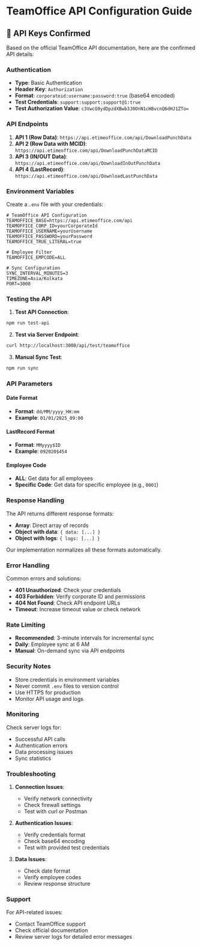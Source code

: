 # TeamOffice API Configuration Guide

## 🔑 **API Keys Confirmed**

Based on the official TeamOffice API documentation, here are the confirmed API details:

### **Authentication**
- **Type**: Basic Authentication
- **Header Key**: `Authorization`
- **Format**: `corporateid:username:password:true` (base64 encoded)
- **Test Credentials**: `support:support:support@1:true`
- **Test Authorization Value**: `c3VwcG9ydDpzdXBwb3J0OnN1cHBvcnQ6dHJ1ZTo=`

### **API Endpoints**
1. **API 1 (Row Data)**: `https://api.etimeoffice.com/api/DownloadPunchData`
2. **API 2 (Row Data with MCID)**: `https://api.etimeoffice.com/api/DownloadPunchDataMCID`
3. **API 3 (IN/OUT Data)**: `https://api.etimeoffice.com/api/DownloadInOutPunchData`
4. **API 4 (LastRecord)**: `https://api.etimeoffice.com/api/DownloadLastPunchData`

### **Environment Variables**
Create a `.env` file with your credentials:

```env
# TeamOffice API Configuration
TEAMOFFICE_BASE=https://api.etimeoffice.com/api
TEAMOFFICE_CORP_ID=yourCorporateId
TEAMOFFICE_USERNAME=yourUsername
TEAMOFFICE_PASSWORD=yourPassword
TEAMOFFICE_TRUE_LITERAL=true

# Employee Filter
TEAMOFFICE_EMPCODE=ALL

# Sync Configuration
SYNC_INTERVAL_MINUTES=3
TIMEZONE=Asia/Kolkata
PORT=3000
```

### **Testing the API**

1. **Test API Connection**:
```bash
npm run test-api
```

2. **Test via Server Endpoint**:
```bash
curl http://localhost:3000/api/test/teamoffice
```

3. **Manual Sync Test**:
```bash
npm run sync
```

### **API Parameters**

#### **Date Format**
- **Format**: `dd/MM/yyyy_HH:mm`
- **Example**: `01/01/2025_09:00`

#### **LastRecord Format**
- **Format**: `MMyyyy$ID`
- **Example**: `092020$454`

#### **Employee Code**
- **ALL**: Get data for all employees
- **Specific Code**: Get data for specific employee (e.g., `0001`)

### **Response Handling**

The API returns different response formats:
- **Array**: Direct array of records
- **Object with data**: `{ data: [...] }`
- **Object with logs**: `{ logs: [...] }`

Our implementation normalizes all these formats automatically.

### **Error Handling**

Common errors and solutions:
- **401 Unauthorized**: Check your credentials
- **403 Forbidden**: Verify corporate ID and permissions
- **404 Not Found**: Check API endpoint URLs
- **Timeout**: Increase timeout value or check network

### **Rate Limiting**

- **Recommended**: 3-minute intervals for incremental sync
- **Daily**: Employee sync at 6 AM
- **Manual**: On-demand sync via API endpoints

### **Security Notes**

- Store credentials in environment variables
- Never commit `.env` files to version control
- Use HTTPS for production
- Monitor API usage and logs

### **Monitoring**

Check server logs for:
- Successful API calls
- Authentication errors
- Data processing issues
- Sync statistics

### **Troubleshooting**

1. **Connection Issues**:
   - Verify network connectivity
   - Check firewall settings
   - Test with curl or Postman

2. **Authentication Issues**:
   - Verify credentials format
   - Check base64 encoding
   - Test with provided test credentials

3. **Data Issues**:
   - Check date format
   - Verify employee codes
   - Review response structure

### **Support**

For API-related issues:
- Contact TeamOffice support
- Check official documentation
- Review server logs for detailed error messages
